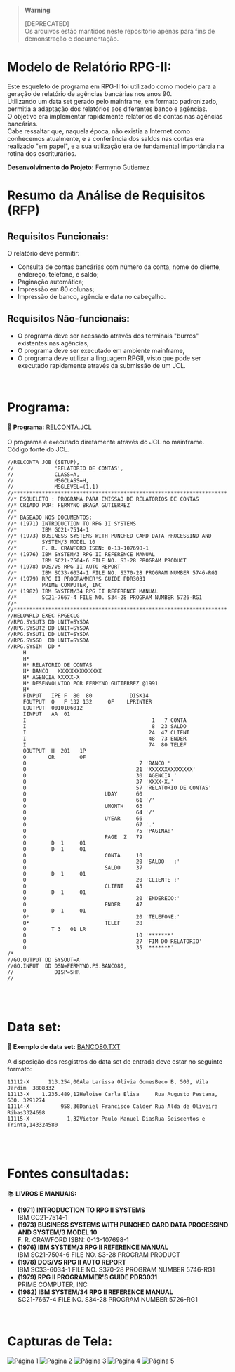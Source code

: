 > **Warning**
> 
> [DEPRECATED]  
> Os arquivos estão mantidos neste repositório apenas para fins de demonstração e documentação. 

# Modelo de Relatório RPG-II:

Este esqueleto de programa em RPG-II foi utilizado como modelo para a geração de relatório de agências bancárias nos anos 90.  
Utilizando um data set gerado pelo mainframe, em formato padronizado, permitia a adaptação dos relatórios aos diferentes banco e agências.  
O objetivo era implementar rapidamente relatórios de contas nas agências bancárias.  
Cabe ressaltar que, naquela época, não existia a Internet como conhecemos atualmente, e a conferência dos saldos nas contas era realizado "em papel", e a sua utilização era de fundamental importância na rotina dos escriturários.

**Desenvolvimento do Projeto:** Fermyno Gutierrez  

# Resumo da Análise de Requisitos (RFP)

## Requisitos Funcionais:

O relatório deve permitir:

- Consulta de contas bancárias com número da conta, nome do cliente, endereço, telefone, e saldo;
- Paginação automática;
- Impressão em 80 colunas;
- Impressão de banco, agência e data no cabeçalho.

## Requisitos Não-funcionais:

- O programa deve ser acessado através dos terminais "burros" existentes nas agências,
- O programa deve ser executado em ambiente mainframe,
- O programa deve utilizar a linguagem RPGII, visto que pode ser executado rapidamente através da submissão de um JCL.
<br />

# Programa:

📄 **Programa:** [RELCONTA.JCL](jcl/RELCONTA.JCL)  
<br />
O programa é executado diretamente através do JCL no mainframe.  
Código fonte do JCL.
<br />
````jcl
//RELCONTA JOB (SETUP),                                               
//             'RELATORIO DE CONTAS',                                 
//             CLASS=A,                                               
//             MSGCLASS=H,                                            
//             MSGLEVEL=(1,1)                                         
//********************************************************************
//* ESQUELETO : PROGRAMA PARA EMISSAO DE RELATORIOS DE CONTAS
//* CRIADO POR: FERMYNO BRAGA GUTIERREZ                                                                  
//*                                                                   
//* BASEADO NOS DOCUMENTOS:    
//* (1971) INTRODUCTION TO RPG II SYSTEMS
//*        IBM GC21-7514-1
//* (1973) BUSINESS SYSTEMS WITH PUNCHED CARD DATA PROCESSIND AND
//*        SYSTEM/3 MODEL 10
//*        F. R. CRAWFORD ISBN: 0-13-107698-1
//* (1976) IBM SYSTEM/3 RPG II REFERENCE MANUAL
//*        IBM SC21-7504-6 FILE NO. S3-28 PROGRAM PRODUCT
//* (1978) DOS/VS RPG II AUTO REPORT
//*        IBM SC33-6034-1 FILE NO. S370-28 PROGRAM NUMBER 5746-RG1
//* (1979) RPG II PROGRAMMER'S GUIDE PDR3031
//*        PRIME COMPUTER, INC
//* (1982) IBM SYSTEM/34 RPG II REFERENCE MANUAL
//*        SC21-7667-4 FILE NO. S34-28 PROGRAM NUMBER 5726-RG1
//*                                                                   
//********************************************************************
//HELOWRLD EXEC RPGECLG                                               
//RPG.SYSUT3 DD UNIT=SYSDA                                            
//RPG.SYSUT2 DD UNIT=SYSDA                                            
//RPG.SYSUT1 DD UNIT=SYSDA                                            
//RPG.SYSGO  DD UNIT=SYSDA                                            
//RPG.SYSIN  DD *                                                     
     H                                                                
     H*                                                               
     H* RELATORIO DE CONTAS                                           
     H* BANCO   XXXXXXXXXXXXXX                                        
     H* AGENCIA XXXXX-X                                           
     H* DESENVOLVIDO POR FERMYNO GUTIERREZ @1991                  
     H*                                                           
     FINPUT   IPE F  80  80            DISK14                     
     FOUTPUT  O   F 132 132     OF    LPRINTER                    
     LOUTPUT  0010106012                                          
     IINPUT   AA  01                                              
     I                                        1   7 CONTA         
     I                                        8  23 SALDO         
     I                                       24  47 CLIENT        
     I                                       48  73 ENDER         
     I                                       74  80 TELEF         
     OOUTPUT  H  201   1P                                         
     O       OR        OF                                         
     O                                    7 'BANCO '              
     O                                   21 'XXXXXXXXXXXXXX'      
     O                                   30 'AGENCIA '            
     O                                   37 'XXXX-X.'             
     O                                   57 'RELATORIO DE CONTAS' 
     O                         UDAY      60                       
     O                                   61 '/'                      
     O                         UMONTH    63                          
     O                                   64 '/'                      
     O                         UYEAR     66                          
     O                                   67 '.'                      
     O                                   75 'PAGINA:'                
     O                         PAGE  Z   79                          
     O        D  1     01                                            
     O        D  1     01                                            
     O                         CONTA     10                          
     O                                   20 'SALDO   :'              
     O                         SALDO     37                          
     O        D  1     01                                            
     O                                   20 'CLIENTE :'              
     O                         CLIENT    45                          
     O        D  1     01                                            
     O                                   20 'ENDERECO:'              
     O                         ENDER     47                          
     O        D  1     01                                            
     O*                                  20 'TELEFONE:'              
     O*                        TELEF     28                       
     O        T 3   01 LR                                         
     O                                   10 '*******'         
     O                                   27 'FIM DO RELATORIO'
     O                                   35 '*******'           
/*                                                                
//GO.OUTPUT DD SYSOUT=A                                           
//GO.INPUT  DD DSN=FERMYNO.PS.BANCO80,                             
//             DISP=SHR                                           
//                                                                
````
<br />
<br />

# Data set:
📄 **Exemplo de data set:** [BANCO80.TXT](data-set/BANCO80.TXT)  
<br />
A disposição dos resgistros do data set de entrada deve estar no seguinte formato:
<br />
````
11112-X      113.254,00Ala Larissa Olivia GomesBeco B, 503, Vila Jardim  3808332
11113-X    1.235.489,12Heloise Carla Elisa     Rua Augusto Pestana, 630. 3291274
11114-X          958,36Daniel Francisco Calder Rua Alda de Oliveira Ribas3324698
11115-X            1,32Victor Paulo Manuel DiasRua Seiscentos e Trinta,143324580
````
<br />
<br />
    
# Fontes consultadas:

📚 **LIVROS E MANUAIS:**  
- **(1971) INTRODUCTION TO RPG II SYSTEMS**  
  IBM GC21-7514-1
- **(1973) BUSINESS SYSTEMS WITH PUNCHED CARD DATA PROCESSIND AND SYSTEM/3 MODEL 10**  
  F. R. CRAWFORD ISBN: 0-13-107698-1
- **(1976) IBM SYSTEM/3 RPG II REFERENCE MANUAL**  
  IBM SC21-7504-6 FILE NO. S3-28 PROGRAM PRODUCT
- **(1978) DOS/VS RPG II AUTO REPORT**  
  IBM SC33-6034-1 FILE NO. S370-28 PROGRAM NUMBER 5746-RG1
- **(1979) RPG II PROGRAMMER'S GUIDE PDR3031**  
  PRIME COMPUTER, INC
- **(1982) IBM SYSTEM/34 RPG II REFERENCE MANUAL**  
  SC21-7667-4 FILE NO. S34-28 PROGRAM NUMBER 5726-RG1
<br />

# Capturas de Tela:

![Página 1](report/relconta-pag-1.jpg)
![Página 2](report/relconta-pag-2.jpg)
![Página 3](report/relconta-pag-3.jpg)
![Página 4](report/relconta-pag-4.jpg)
![Página 5](report/relconta-pag-5.jpg)
